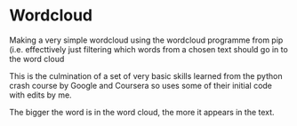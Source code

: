 # Wordcloud
Making a very simple wordcloud using the wordcloud programme from pip (i.e. effecttively just filtering which words from a chosen text should go in to the word cloud

This is the culmination of a set of very basic skills learned from the python crash course by Google and Coursera so uses some of their initial code with edits by me.

The bigger the word is in the word cloud, the more it appears in the text.
